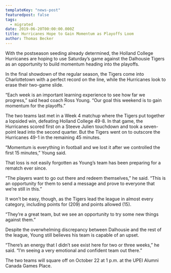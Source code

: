 ```yaml
---
templateKey: "news-post"
featuredpost: false
tags:
  - migrated
date: 2019-06-20T00:00:00.000Z
title: Hurricanes Hope to Gain Momentum as Playoffs Loom
author: Thomas Becker
---
```


With the postseason seeding already determined, the Holland College Hurricanes are hoping to use Saturday’s game against the Dalhousie Tigers as an opportunity to build momentum heading into the playoffs.

In the final showdown of the regular season, the Tigers come into Charlottetown with a perfect record on the line, while the Hurricanes look to erase their two-game slide.

“Each week is an important learning experience to see how far we progress,” said head coach Ross Young. “Our goal this weekend is to gain momentum for the playoffs.”

The two teams last met in a Week 4 matchup where the Tigers put together a lopsided win, defeating Holland College 49-8. In that game, the Hurricanes scored first on a Steeve Julien touchdown and took a seven-point lead into the second quarter. But the Tigers went on to outscore the Hurricanes 49-1 in the remaining 45 minutes.

“Momentum is everything in football and we lost it after we controlled the first 15 minutes,” Young said.

That loss is not easily forgotten as Young’s team has been preparing for a rematch ever since.

“The players want to go out there and redeem themselves,” he said. “This is an opportunity for them to send a message and prove to everyone that we’re still in this.”

It won’t be easy, though, as the Tigers lead the league in almost every category, including points for (209) and points allowed (15).

“They’re a great team, but we see an opportunity to try some new things against them.”

Despite the overwhelming discrepancy between Dalhousie and the rest of the league, Young still believes his team is capable of an upset.

“There’s an energy that I didn’t see exist here for two or three weeks,” he said. “I’m seeing a very emotional and confident team out there.”

The two teams will square off on October 22 at 1 p.m. at the UPEI Alumni Canada Games Place.
